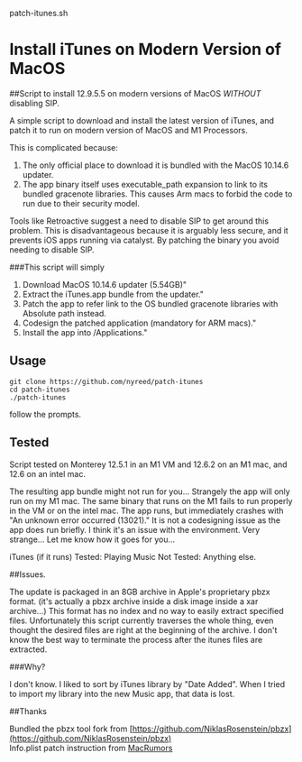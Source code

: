 patch-itunes.sh

# Install iTunes on Modern Version of MacOS

##Script to install 12.9.5.5 on modern versions of MacOS _WITHOUT_ disabling SIP.

A simple script to download and install the latest version of iTunes, and patch it to run on modern version of MacOS and M1 Processors.

This is complicated because:

1. The only official place to download it is bundled with the MacOS 10.14.6 updater.  
2.	The app binary itself uses executable_path expansion to link to its bundled gracenote libraries. This causes Arm macs to forbid the code to run due to their security model.

Tools like Retroactive suggest a need to disable SIP to get around this problem. This is disadvantageous because it is arguably less secure, and it prevents iOS apps running via catalyst.
By patching the binary you avoid needing to disable SIP.

###This script will simply

1. Download MacOS 10.14.6 updater (5.54GB)"
2. Extract the iTunes.app bundle from the updater."
3. Patch the app to refer link to the OS bundled gracenote libraries with Absolute path instead.
4. Codesign the patched application (mandatory for ARM macs)."
5. Install the app into /Applications."


## Usage

	git clone https://github.com/nyreed/patch-itunes
	cd patch-itunes
	./patch-itunes

follow the prompts.

## Tested
Script tested on Monterey 12.5.1 in an M1 VM and 12.6.2 on an M1 mac, and 12.6 on an intel mac.

The resulting app bundle might not run for you…
Strangely the app will only run on my M1 mac. The same binary 
that runs on the M1 fails to run properly in the VM or on the intel mac. 
The app runs, but immediately crashes with "An unknown error occurred 
(13021)."
It is not a codesigning issue as the app does run briefly. I think 
it's an issue with the environment. Very strange… 
Let me know how it goes for you…

iTunes (if it runs)
Tested: Playing Music
Not Tested: Anything else.


##Issues.

The update is packaged in an 8GB archive in Apple's proprietary pbzx format.
(it's actually a pbzx archive inside a disk image inside a xar archive…)
This format has no index and no way to easily extract specified files.
Unfortunately this script currently traverses the whole thing, even thought the desired files are right at the beginning of the archive.
I don't know the best way to terminate the process after the itunes files are extracted.

###Why?

I don't know. I liked to sort by iTunes library by "Date Added". When I tried to import my library into the new Music app, that data is lost.

##Thanks

Bundled the pbzx tool fork from [https://github.com/NiklasRosenstein/pbzx](https://github.com/NiklasRosenstein/pbzx)  
Info.plist patch instruction from [MacRumors](https://forums.macrumors.com/threads/itunes-12-6-5-3-on-apple-silicon.2354390/)
